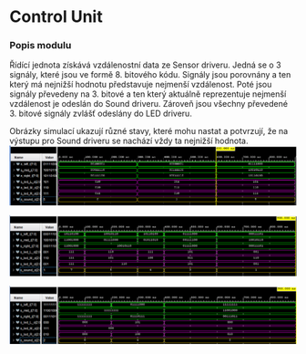   # Control Unit
  ### Popis modulu 
Řídící jednota získává vzdálenostní data ze Sensor driveru. Jedná se o 3 signály, které jsou ve formě 8. bitového kódu. Signály jsou porovnány a ten který má nejnižší hodnotu představuje nejmenší vzdálenost. Poté jsou signály převedeny na 3. bitové a ten který aktuálně reprezentuje nejmenší vzdálenost je odeslán do Sound driveru. Zároveň jsou všechny převedené 3. bitové signály zvlášť odeslány do LED driveru.
  
Obrázky simulací ukazují různé stavy, které mohu nastat a potvrzují, že na výstupu pro Sound driveru se nachází vždy ta nejnižší hodnota.
![Obr1](Img/Obr1.png)

![Obr2](Img/Obr2.png)

![Obr3](Img/Obr3.png)

